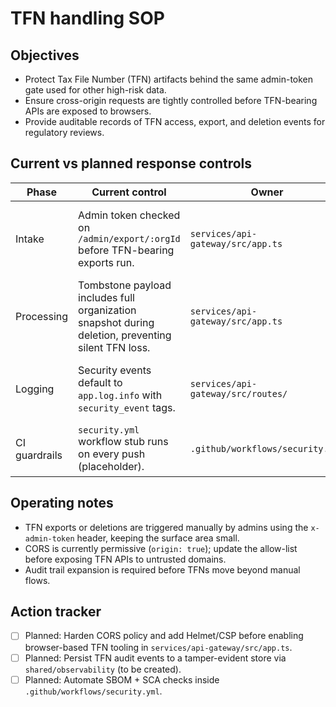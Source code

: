 # TFN handling SOP

## Objectives
- Protect Tax File Number (TFN) artifacts behind the same admin-token gate used for other high-risk data.
- Ensure cross-origin requests are tightly controlled before TFN-bearing APIs are exposed to browsers.
- Provide auditable records of TFN access, export, and deletion events for regulatory reviews.

## Current vs planned response controls
| Phase | Current control | Owner | Planned follow-up |
| --- | --- | --- | --- |
| Intake | Admin token checked on `/admin/export/:orgId` before TFN-bearing exports run. | `services/api-gateway/src/app.ts` | [ ] Build dedicated TFN request queue with per-request approvals in `services/api-gateway/src/routes/`. |
| Processing | Tombstone payload includes full organization snapshot during deletion, preventing silent TFN loss. | `services/api-gateway/src/app.ts` | [ ] Redact TFNs in exported payloads prior to archival in `worker/` jobs. |
| Logging | Security events default to `app.log.info` with `security_event` tags. | `services/api-gateway/src/routes/` | [ ] Ship structured audit entries to centralized storage via `shared/` logging helpers. |
| CI guardrails | `security.yml` workflow stub runs on every push (placeholder). | `.github/workflows/security.yml` | [ ] Add SCA (e.g., `pnpm audit`) and SBOM generation in the same workflow. |

## Operating notes
- TFN exports or deletions are triggered manually by admins using the `x-admin-token` header, keeping the surface area small.
- CORS is currently permissive (`origin: true`); update the allow-list before exposing TFN APIs to untrusted domains.
- Audit trail expansion is required before TFNs move beyond manual flows.

## Action tracker
- [ ] Planned: Harden CORS policy and add Helmet/CSP before enabling browser-based TFN tooling in `services/api-gateway/src/app.ts`.
- [ ] Planned: Persist TFN audit events to a tamper-evident store via `shared/observability` (to be created).
- [ ] Planned: Automate SBOM + SCA checks inside `.github/workflows/security.yml`.
